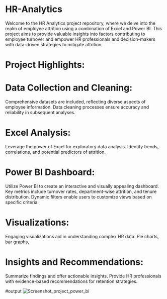 


# HR-Analytics
Welcome to the HR Analytics project repository, where we delve into the realm of employee attrition using a combination of Excel and Power BI. This project aims to provide valuable insights into factors contributing to employee turnover and empower HR professionals and decision-makers with data-driven strategies to mitigate attrition.

# Project Highlights:

# Data Collection and Cleaning:

Comprehensive datasets are included, reflecting diverse aspects of employee information.
Data cleaning processes ensure accuracy and reliability in subsequent analyses.

# Excel Analysis:

Leverage the power of Excel for exploratory data analysis.
Identify trends, correlations, and potential predictors of attrition.

# Power BI Dashboard:

Utilize Power BI to create an interactive and visually appealing dashboard.
Key metrics include turnover rates, department-wise attrition, and tenure distribution.
Dynamic filters enable users to customize views based on specific criteria.

# Visualizations:

Engaging visualizations aid in understanding complex HR data.
Pie charts, bar graphs,
# Insights and Recommendations:

Summarize findings and offer actionable insights.
Provide HR professionals with evidence-based recommendations for retention strategies.





#output
![Screenshot_project_power_bi](https://github.com/sumitroy5/HR-Analytics/assets/137485553/31dbde7d-cae8-462f-b1bf-665bed354742)
